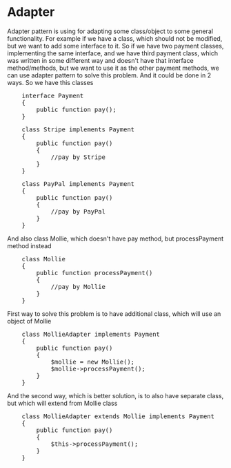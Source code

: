# Adapter

 Adapter pattern is using for adapting some class/object to some general functionality. For example if we have a class, which should not be modified, 
but we want to add some interface to it. So if we have two payment classes, implementing the same interface, and we have third payment 
class, which was written in some different way and doesn't have that interface method/methods, but we want to use it as the other payment
methods, we can use adapter pattern to solve this problem. And it could be done in 2 ways. So we have this classes

<pre>
    interface Payment 
    {
        public function pay();
    }
</pre>

<pre>
    class Stripe implements Payment 
    {
        public function pay()
        {
            //pay by Stripe
        }
    }
</pre>

<pre>
    class PayPal implements Payment 
    {
        public function pay()
        {
            //pay by PayPal
        }
    }
</pre>

And also class Mollie, which doesn't have pay method, but processPayment method instead

<pre>
    class Mollie
    {
        public function processPayment()
        {
            //pay by Mollie
        }
    }
</pre>

First way to solve this problem is to have additional class, which will use an object of Mollie

<pre>
    class MollieAdapter implements Payment
    {
        public function pay()
        {
            $mollie = new Mollie();
            $mollie->processPayment();
        }
    }
</pre>

And the second way, which is better solution, is to also have separate class, but which will extend from Mollie class

<pre>
    class MollieAdapter extends Mollie implements Payment
    {
        public function pay()
        {
            $this->processPayment();
        }
    }
</pre>